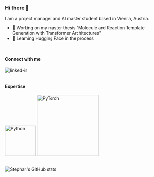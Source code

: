 ### Hi there 👋

I am a project manager and AI master student based in Vienna, Austria.

- 🔭 Working on my master thesis "Molecule and Reaction Template Generation with Transformer Architectures"
- 🌱 Learning Hugging Face in the process
<br>

#### Connect with me

[<img align="left" alt="linked-in" src="https://img.shields.io/badge/linkedin-%230077B5.svg?&style=for-the-badge&logo=linkedin&logoColor=white" />](https://www.linkedin.com/in/stephanholzgruber)
<br>
<br>

#### Expertise

<img src="https://www.python.org/static/community_logos/python-logo-master-v3-TM.png" alt="Python" width="100"/>
<img src ="https://raw.githubusercontent.com/pytorch/pytorch/master/docs/source/_static/img/pytorch-logo-dark.png", alt="PyTorch" width="200"/>

<br>
<br>

![Stephan's GitHub stats](https://github-readme-stats.vercel.app/api?username=hogru&show_icons=true&theme=transparent)


<!--
<img align="left" alt="react" src="(https://img.shields.io/badge/Python-3-blue)" />
[![Top Langs](https://github-readme-stats.vercel.app/api/top-langs/?username=hogru)](https://github.com/anuraghazra/github-readme-stats)

**hogru/hogru** is a ✨ _special_ ✨ repository because its `README.md` (this file) appears on your GitHub profile.

Here are some ideas to get you started:

- 🔭 I’m currently working on ...
- 🌱 I’m currently learning ...
- 👯 I’m looking to collaborate on ...
- 🤔 I’m looking for help with ...
- 💬 Ask me about ...
- 📫 How to reach me: ...
- 😄 Pronouns: ...
- ⚡ Fun fact: ...
-->
